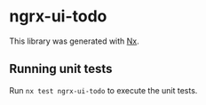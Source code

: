 # ngrx-ui-todo

This library was generated with [Nx](https://nx.dev).

## Running unit tests

Run `nx test ngrx-ui-todo` to execute the unit tests.
